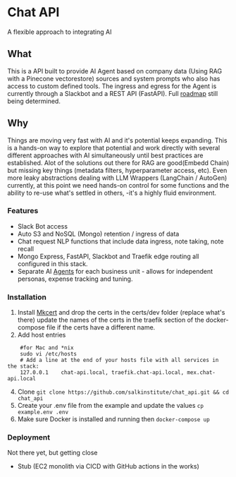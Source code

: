 # Chat API
A flexible approach to integrating AI

## What
This is a API built to provide AI Agent based on company data (Using RAG with a Pinecone vectorestore) sources and system prompts who also has access to custom defined tools.
The ingress and egress for the Agent is currently through a Slackbot and a REST API (FastAPI). 
Full [roadmap](https://github.com/salkinstitute/chat_api/edit/main/planning.md) still being determined.

## Why
Things are moving very fast with AI and it's potential keeps expanding.  This is a hands-on way to explore that potential and work directly with several different approaches with AI simultaneously until best practices are established.
Alot of the solutions out there for RAG are good(Embedd Chain) but missing key things (metadata filters, hyperparameter access, etc).  Even more leaky abstractions dealing with LLM Wrappers (LangChain / AutoGen) currently, at this point we need hands-on control for some functions and the ability to re-use what's settled in others, -it's a highly fluid environment.


### Features
- Slack Bot access
- Auto S3 and NoSQL (Mongo) retention / ingress of data
- Chat request NLP functions that include data ingress, note taking, note recall
- Mongo Express, FastAPI, Slackbot and Traefik edge routing all configured in this stack.
- Separate AI [Agents](app/api/api_v1/agents) for each business unit - allows for independent personas, expense tracking and tuning.
    
    
### Installation
1. Install [Mkcert](https://github.com/FiloSottile/mkcert) and drop the certs in the certs/dev folder (replace what's there) update the names of the certs in the traefik section of the docker-compose file if the certs have a different name.
2. Add host entries
    
```
    #for Mac and *nix
    sudo vi /etc/hosts
    # Add a line at the end of your hosts file with all services in the stack:
    127.0.0.1    chat-api.local, traefik.chat-api.local, mex.chat-api.local

```

4. Clone `git clone https://github.com/salkinstitute/chat_api.git && cd chat_api`
5. Create your .env file from the example and update the values `cp example.env .env`
6. Make sure Docker is installed and running then `docker-compose up`
   
### Deployment
Not there yet, but getting close 
- Stub (EC2 monolith via CICD with GitHub actions in the works)

